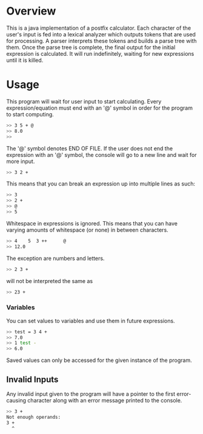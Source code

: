 # Overview
This is a java implementation of a postfix calculator. Each character of the user's input is fed into a lexical analyzer which outputs tokens that are used for processing. A parser interprets these tokens and builds a parse tree with them. Once the parse tree is complete, the final output for the initial expression is calculated. It will run indefinitely, waiting for new expressions until it is killed.

# Usage
This program will wait for user input to start calculating. Every expression/equation must end with an '@' symbol in order for the program to start computing.
```sh
>> 3 5 + @
>> 8.0
>>
```
The '@' symbol denotes END OF FILE. If the user does not end the expression with an '@' symbol, the console will go to a new line and wait for more input.
```sh
>> 3 2 +
```
This means that you can break an expression up into multiple lines as such:
```sh
>> 3
>> 2 +
>> @
>> 5
```
Whitespace in expressions is ignored. This means that you can have varying amounts of whitespace (or none) in between characters. 
```sh
>> 4    5  3 ++      @
>> 12.0
```
The exception are numbers and letters. 
```sh
>> 2 3 +
```
will not be interpreted the same as
```sh
>> 23 +
```
### Variables
You can set values to variables and use them in future expressions. 
```sh
>> test = 3 4 +
>> 7.0
>> 1 test -
>> 6.0 
```
Saved values can only be accessed for the given instance of the program.
## Invalid Inputs
Any invalid input given to the program will have a pointer to the first error-causing character along with an error message printed to the console.
```sh
>> 3 +
Not enough operands:
3 +
  ^
```
